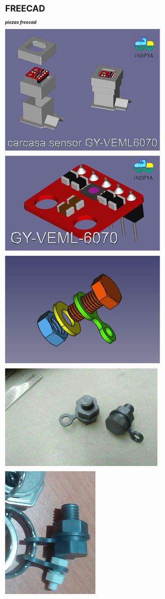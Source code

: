 # FREECAD
***piezas freecad***


![](./carcasa-sensor-GY-VEML6070/carcasa-GY-VEML7060-mini.png)


![](./sensor-GY-VEML6070/gy-veml6070-mini.png)


![](./imagenes/llavero_freecad.jpg)

![](./imagenes/print.jpg)

![](./imagenes/real.jpg)
